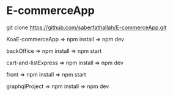 # E-commerceApp

git clone https://github.com/saberfathallah/E-commerceApp.git

KoaE-commerceApp
=> npm install => npm dev

backOffice
=> npm install => npm start

cart-and-listExpress
=> npm install => npm dev

front
=> npm install => npm start

graphqlProject
=> npm install => npm dev
